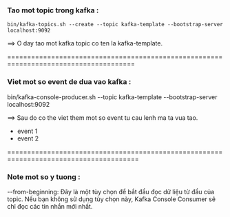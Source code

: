### Tao mot topic trong kafka : 

```
bin/kafka-topics.sh --create --topic kafka-template --bootstrap-server localhost:9092
```

==> O day tao mot kafka topic co ten la kafka-template.

======================================================================================

### Viet mot so event de dua vao kafka : 

bin/kafka-console-producer.sh --topic kafka-template --bootstrap-server localhost:9092

==> Sau do co the viet them mot so event tu cau lenh ma ta vua tao. 
- event 1 
- event 2 

=======================================================================================


### Note mot so y tuong : 
--from-beginning: Đây là một tùy chọn để bắt đầu đọc dữ liệu từ đầu của topic. 
Nếu bạn không sử dụng tùy chọn này, Kafka Console Consumer sẽ chỉ đọc các tin nhắn mới nhất.

